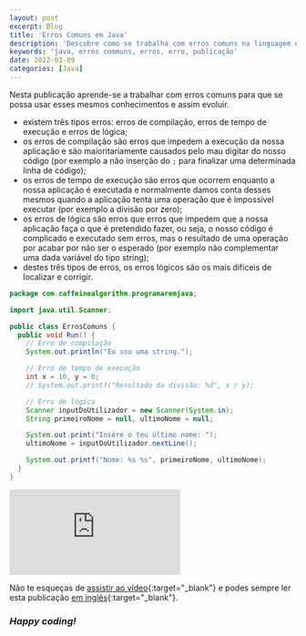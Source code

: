 ```yaml
---
layout: post
excerpt: Blog
title: 'Erros Comuns em Java'
description: 'Descobre como se trabalha com erros comuns na linguagem de programação Java. Obtém respostas às tuas dúvidas com a teoria e os exemplos apresentados.'
keywords: 'java, erros communs, erros, erro, publicação'
date: 2022-03-09
categories: [Java]
---
```


Nesta publicação aprende-se a trabalhar com erros comuns para que se possa usar esses mesmos conhecimentos e assim evoluir.

- existem três tipos erros: erros de compilação, erros de tempo de execução e erros de lógica;
- os erros de compilação são erros que impedem a execução da nossa aplicação e são maioritariamente causados pelo mau digitar do nosso código (por exemplo a não inserção do `;` para finalizar uma determinada linha de código);
- os erros de tempo de execução são erros que ocorrem enquanto a nossa aplicação é executada e normalmente damos conta desses mesmos quando a aplicação tenta uma operação que é impossível executar (por exemplo a divisão por zero);
- os erros de lógica são erros que erros que impedem que a nossa aplicação faça o que é pretendido fazer, ou seja, o nosso código é complicado e executado sem erros, mas o resultado de uma operação por acabar por não ser o esperado (por exemplo não complementar uma dada variável do tipo string);
- destes três tipos de erros, os erros lógicos são os mais difíceis de localizar e corrigir.

```java
package com.caffeinealgorithm.programaremjava;

import java.util.Scanner;

public class ErrosComuns {
  public void Run() {
    // Erro de compilação
    System.out.println("Eu sou uma string.");

    // Erro de tempo de execução
    int x = 10, y = 0;
    // System.out.printf("Resultado da divisão: %d", x / y);

    // Erro de lógica
    Scanner inputDoUtilizador = new Scanner(System.in);
    String primeiroNome = null, ultimoNome = null;

    System.out.print("Insere o teu último nome: ");
    ultimoNome = inputDoUtilizador.nextLine();

    System.out.printf("Nome: %s %s", primeiroNome, ultimoNome);
  }
}
```

<div class="video-container">
  <iframe src="https://www.youtube.com/embed/HCclW4TLSyY" frameborder="0" allowfullscreen></iframe>
</div>

Não te esqueças de [assistir ao vídeo](https://youtu.be/HCclW4TLSyY){:target="\_blank"} e podes sempre ler esta publicação [em inglês](https://nelsonsilvadev.com/blog/20220309/common-mistakes-in-java/){:target="\_blank"}.

### _Happy coding!_
